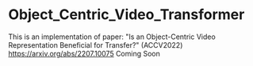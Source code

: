 # Object_Centric_Video_Transformer
This is an implementation of paper: "Is an Object-Centric Video Representation Beneficial for Transfer?" (ACCV2022)  https://arxiv.org/abs/2207.10075
Coming Soon
